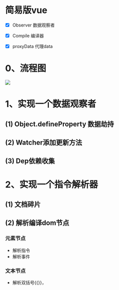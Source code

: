 # 简易版vue 

- [x] Observer 数据观察者
- [x] Compile 编译器
- [x] proxyData 代理data




# 0、流程图
<img src='https://gimg2.baidu.com/image_search/src=http%3A%2F%2Fwww.codeprj.com%2Fimage%2FaHR0cHM6Ly9pbWcyMDIwLmNuYmxvZ3MuY29tL2Jsb2cvMTU0MDExOC8yMDIwMDQvMTU0MDExOC0yMDIwMDQxMDE3MzMzNjIwNC0yMTM5NzAxODEyLmpwZw%3D%3D.png&refer=http%3A%2F%2Fwww.codeprj.com&app=2002&size=f9999,10000&q=a80&n=0&g=0n&fmt=auto?sec=1670912063&t=3985895c78a335f999b8aa201f66ae56'>


# 1、实现一个数据观察者

## (1) Object.defineProperty 数据劫持
## (2) Watcher添加更新方法
## (3) Dep依赖收集


# 2、实现一个指令解析器

## (1) 文档碎片
## (2) 解析编译dom节点

### 元素节点
- 解析指令
- 解析事件
### 文本节点
- 解析双括号{{}}，